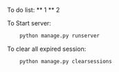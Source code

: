 To do list:
** 1
** 2


To Start server:
```python
	python manage.py runserver
```

To clear all expired session:
```python
	python manage.py clearsessions
```
